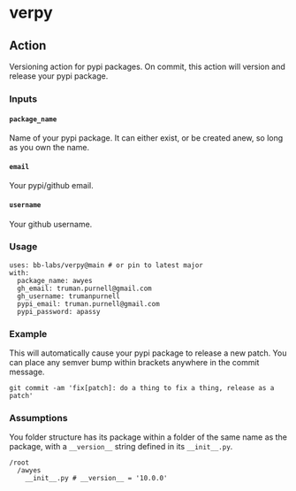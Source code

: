 # verpy

## Action
Versioning action for pypi packages. On commit, this action will version and release your pypi package.

### Inputs

#### `package_name`
Name of your pypi package. It can either exist, or be created anew, so long as you own the name.
#### `email`
Your pypi/github email.
#### `username`
Your github username.

### Usage
```
uses: bb-labs/verpy@main # or pin to latest major
with:
  package_name: awyes
  gh_email: truman.purnell@gmail.com
  gh_username: trumanpurnell
  pypi_email: truman.purnell@gmail.com
  pypi_password: apassy
```

### Example
This will automatically cause your pypi package to release a new patch. You can place any semver bump within brackets anywhere in the commit message.
```
git commit -am 'fix[patch]: do a thing to fix a thing, release as a patch'
```

### Assumptions
You folder structure has its package within a folder of the same name as the package, with a `__version__` string defined in its `__init__.py`.

```
/root
  /awyes
    __init__.py # __version__ = '10.0.0'
```
